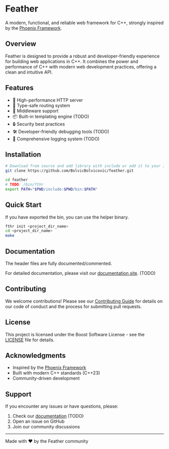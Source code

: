 # Feather

A modern, functional, and reliable web framework for C++, strongly inspired by the [Phoenix Framework](https://www.phoenixframework.org/).

## Overview

Feather is designed to provide a robust and developer-friendly experience for building web applications in C++. It combines the power and performance of C++ with modern web development practices, offering a clean and intuitive API.

## Features

- 🚀 High-performance HTTP server
- 🎯 Type-safe routing system
- 🔄 Middleware support
- 📦 Built-in templating engine (TODO)
- 🔒 Security best practices
- 🛠️ Developer-friendly debugging tools (TODO)
- 📝 Comprehensive logging system (TODO)

## Installation

```bash
# Download from source and add library with include or add it to your INCLUDE path.
git clone https://github.com/BolvicBolvicovic/feather.git

cd feather
# TODO: /bin/fthr
export PATH="$PWD/include:$PWD/bin:$PATH"

```

## Quick Start

If you have exported the bin, you can use the helper binary.

```bash
fthr init <project_dir_name>
cd <project_dir_name>
make
```

## Documentation

The header files are fully documented/commented.

For detailed documentation, please visit our [documentation site](https://feather-framework.github.io/docs). (TODO)

## Contributing

We welcome contributions! Please see our [Contributing Guide](CONTRIBUTING.md) for details on our code of conduct and the process for submitting pull requests.

## License

This project is licensed under the Boost Software License - see the [LICENSE](LICENSE) file for details.

## Acknowledgments

- Inspired by the [Phoenix Framework](https://www.phoenixframework.org/)
- Built with modern C++ standards (C++23)
- Community-driven development

## Support

If you encounter any issues or have questions, please:
1. Check our [documentation](https://feather-framework.github.io/docs) (TODO)
2. Open an issue on GitHub
3. Join our community discussions

---

Made with ❤️ by the Feather community